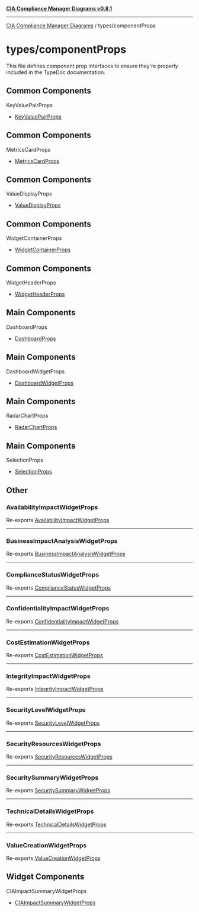 [**CIA Compliance Manager Diagrams v0.8.1**](../../README.md)

***

[CIA Compliance Manager Diagrams](../../modules.md) / types/componentProps

# types/componentProps

This file defines component prop interfaces to ensure they're properly
included in the TypeDoc documentation.

## Common Components
 KeyValuePairProps

- [KeyValuePairProps](interfaces/KeyValuePairProps.md)

## Common Components
 MetricsCardProps

- [MetricsCardProps](interfaces/MetricsCardProps.md)

## Common Components
 ValueDisplayProps

- [ValueDisplayProps](interfaces/ValueDisplayProps.md)

## Common Components
 WidgetContainerProps

- [WidgetContainerProps](interfaces/WidgetContainerProps.md)

## Common Components
 WidgetHeaderProps

- [WidgetHeaderProps](interfaces/WidgetHeaderProps.md)

## Main Components
 DashboardProps

- [DashboardProps](interfaces/DashboardProps.md)

## Main Components
 DashboardWidgetProps

- [DashboardWidgetProps](interfaces/DashboardWidgetProps.md)

## Main Components
 RadarChartProps

- [RadarChartProps](interfaces/RadarChartProps.md)

## Main Components
 SelectionProps

- [SelectionProps](interfaces/SelectionProps.md)

## Other

### AvailabilityImpactWidgetProps

Re-exports [AvailabilityImpactWidgetProps](../widgets/interfaces/AvailabilityImpactWidgetProps.md)

***

### BusinessImpactAnalysisWidgetProps

Re-exports [BusinessImpactAnalysisWidgetProps](../widgets/interfaces/BusinessImpactAnalysisWidgetProps.md)

***

### ComplianceStatusWidgetProps

Re-exports [ComplianceStatusWidgetProps](../widgets/interfaces/ComplianceStatusWidgetProps.md)

***

### ConfidentialityImpactWidgetProps

Re-exports [ConfidentialityImpactWidgetProps](../widgets/interfaces/ConfidentialityImpactWidgetProps.md)

***

### CostEstimationWidgetProps

Re-exports [CostEstimationWidgetProps](../widgets/interfaces/CostEstimationWidgetProps.md)

***

### IntegrityImpactWidgetProps

Re-exports [IntegrityImpactWidgetProps](../widgets/interfaces/IntegrityImpactWidgetProps.md)

***

### SecurityLevelWidgetProps

Re-exports [SecurityLevelWidgetProps](../widgets/interfaces/SecurityLevelWidgetProps.md)

***

### SecurityResourcesWidgetProps

Re-exports [SecurityResourcesWidgetProps](../widgets/interfaces/SecurityResourcesWidgetProps.md)

***

### SecuritySummaryWidgetProps

Re-exports [SecuritySummaryWidgetProps](../widgets/interfaces/SecuritySummaryWidgetProps.md)

***

### TechnicalDetailsWidgetProps

Re-exports [TechnicalDetailsWidgetProps](../widgets/interfaces/TechnicalDetailsWidgetProps.md)

***

### ValueCreationWidgetProps

Re-exports [ValueCreationWidgetProps](../widgets/interfaces/ValueCreationWidgetProps.md)

## Widget Components
 CIAImpactSummaryWidgetProps

- [CIAImpactSummaryWidgetProps](interfaces/CIAImpactSummaryWidgetProps.md)
